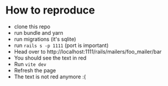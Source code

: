 # How to reproduce

- clone this repo
- run bundle and yarn
- run migrations (it's sqlite)
- run `rails s -p 1111` (port is important)
- Head over to http://localhost:1111/rails/mailers/foo_mailer/bar
- You should see the text in red
- Run `vite dev`
- Refresh the page
- The text is not red anymore :(
